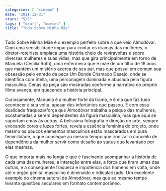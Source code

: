 ```yaml
---
categories: [ "cinema" ]
date: "2011-12-31"
stars: "5/5"
tags: [ "draft", "movies" ]
title: "Tudo Sobre Minha Mãe"
---
```

Tudo Sobre Minha Mãe é o exemplo perfeito sobre a que veio
Almodóvar. Com uma sensibilidade ímpar para contar os dramas das
mulheres, o diretor-roteirista emplaca uma história cheio de reviravoltas
e sobre diversas mulheres e suas vidas, mas que gira principalmente em
torno de Manuela (Cecilia Roth), uma enfermeira que é mãe de um filho
de 18 anos que mantém um mistério acerca de seu pai, mas que possui
em comum sua obsessão pelo enredo da peça Um Bonde Chamado Desejo,
onde se identifica com Stella, uma personagem dominada e abusada pela
figura masculina. Cenas da peça são mostradas conforme a narrativa do
próprio filme avança, enriquecendo a história principal.

Curiosamente, Manuela é a mulher forte da trama, e é ela que faz tudo
acontecer à sua volta, apesar dos infortúnios que passou. É com essa
dualidade fraqueza/força que Almodóvar trabalha a psique das mulheres,
acostumadas a serem dependentes da figura masculina, mas que aqui se
suportam umas às outras. A belíssima fotografia e direção de arte,
sempre evocando cores e luzes fortes, revela a essência feminina do
projeto, onde mesmo os poucos elementos masculinos estão mascarados em
pura feminilidade, o que consegue ao mesmo tempo que ironizar o conceito
de dependência da mulher servir como desafio ao status quo levantado
por elas mesmas.

O que importa mais no longa é que é fascinante acompanhar a história de
cada uma das mulheres, a interação entre elas, a força que tiram umas
das outras, e a consequente fraqueza e impotência dos homens em volta,
onde até o órgão genital masculino é diminuído e ridicularizado. Um
excelente exemplo do cinema autoral de Almodóvar, mas que ao mesmo
tempo levanta questões seculares em formato contemporâneo.

